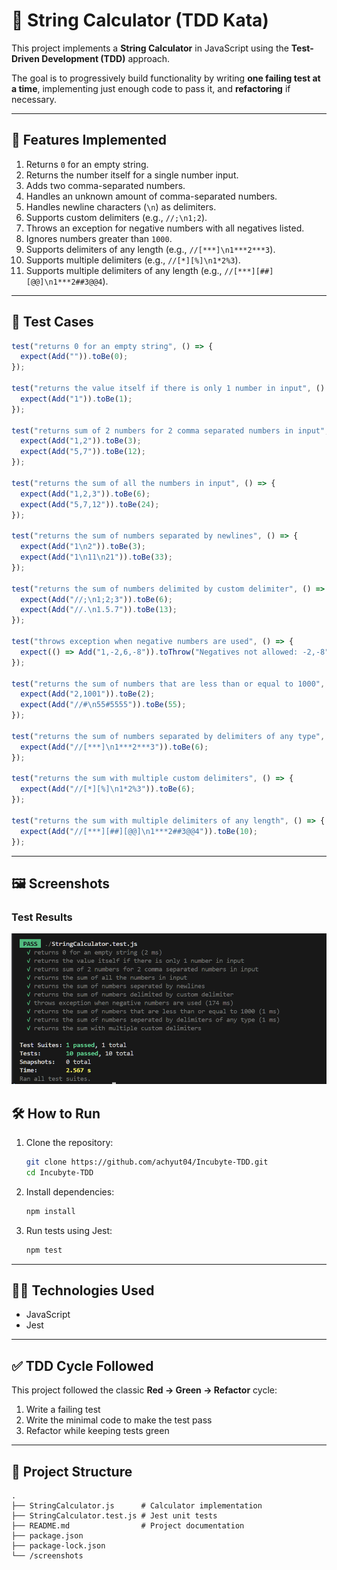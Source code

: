 
# 🧮 String Calculator (TDD Kata)

This project implements a **String Calculator** in JavaScript using the **Test-Driven Development (TDD)** approach.

The goal is to progressively build functionality by writing **one failing test at a time**, implementing just enough code to pass it, and **refactoring** if necessary.

---

## 🚀 Features Implemented

1. Returns `0` for an empty string.
2. Returns the number itself for a single number input.
3. Adds two comma-separated numbers.
4. Handles an unknown amount of comma-separated numbers.
5. Handles newline characters (`\n`) as delimiters.
6. Supports custom delimiters (e.g., `//;\n1;2`).
7. Throws an exception for negative numbers with all negatives listed.
8. Ignores numbers greater than `1000`.
9. Supports delimiters of any length (e.g., `//[***]\n1***2***3`).
10. Supports multiple delimiters (e.g., `//[*][%]\n1*2%3`).
11. Supports multiple delimiters of any length (e.g., `//[***][##][@@]\n1***2##3@@4`).

---

## 🧪 Test Cases

```js
test("returns 0 for an empty string", () => {
  expect(Add("")).toBe(0);
});

test("returns the value itself if there is only 1 number in input", () => {
  expect(Add("1")).toBe(1);
});

test("returns sum of 2 numbers for 2 comma separated numbers in input", () => {
  expect(Add("1,2")).toBe(3);
  expect(Add("5,7")).toBe(12);
});

test("returns the sum of all the numbers in input", () => {
  expect(Add("1,2,3")).toBe(6);
  expect(Add("5,7,12")).toBe(24);
});

test("returns the sum of numbers separated by newlines", () => {
  expect(Add("1\n2")).toBe(3);
  expect(Add("1\n11\n21")).toBe(33);
});

test("returns the sum of numbers delimited by custom delimiter", () => {
  expect(Add("//;\n1;2;3")).toBe(6);
  expect(Add("//.\n1.5.7")).toBe(13);
});

test("throws exception when negative numbers are used", () => {
  expect(() => Add("1,-2,6,-8")).toThrow("Negatives not allowed: -2,-8");
});

test("returns the sum of numbers that are less than or equal to 1000", () => {
  expect(Add("2,1001")).toBe(2);
  expect(Add("//#\n55#5555")).toBe(55);
});

test("returns the sum of numbers separated by delimiters of any type", () => {
  expect(Add("//[***]\n1***2***3")).toBe(6);
});

test("returns the sum with multiple custom delimiters", () => {
  expect(Add("//[*][%]\n1*2%3")).toBe(6);
});

test("returns the sum with multiple delimiters of any length", () => {
  expect(Add("//[***][##][@@]\n1***2##3@@4")).toBe(10);
});
```

---

## 🖼️ Screenshots


### Test Results
![Test Results](/screenshots/test-results.png?raw=true "Optional Title")


## 🛠️ How to Run

1. Clone the repository:

   ```bash
   git clone https://github.com/achyut04/Incubyte-TDD.git
   cd Incubyte-TDD
   ```

2. Install dependencies:

   ```bash
   npm install
   ```

3. Run tests using Jest:

   ```bash
   npm test
   ```

---

## 🧑‍💻 Technologies Used

- JavaScript
- Jest

---

## ✅ TDD Cycle Followed

This project followed the classic **Red → Green → Refactor** cycle:

1. Write a failing test
2. Write the minimal code to make the test pass
3. Refactor while keeping tests green

---

## 📁 Project Structure

```
.
├── StringCalculator.js      # Calculator implementation
├── StringCalculator.test.js # Jest unit tests
├── README.md                # Project documentation
├── package.json            
├── package-lock.json
└── /screenshots             
```



